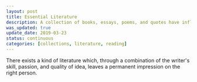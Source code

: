 ```yaml
---
layout: post
title: Essential Literature
description: A collection of books, essays, poems, and quotes have influenced me personally, and which I recommend to others.
was_updated: true
update_date: 2019-03-23
status: continuous
categories: [collections, literature, reading]
---
```

There exists a kind of literature which, through a combination of the writer's skill, passion, and quality of idea,
leaves a permanent impression on the right person. 
